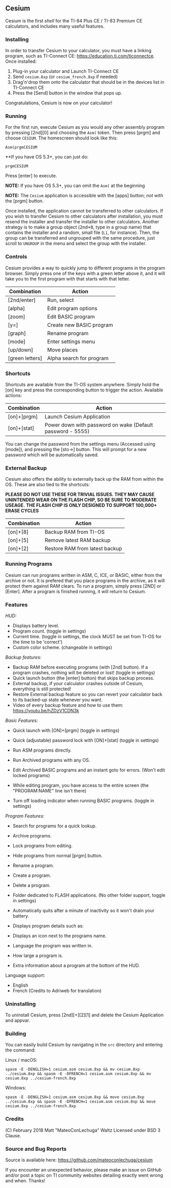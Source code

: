 ## Cesium

Cesium is the first *shell* for the TI-84 Plus CE / TI-83 Premium CE calculators, and includes many useful features.

### Installing

In order to transfer Cesium to your calculator, you must have a linking program, such as TI-Connect CE: https://education.ti.com/ticonnectce. Once installed:

1. Plug-in your calculator and Launch TI-Connect CE
2. Send `cesium.8xp` (or `cesium_french.8xp` if needed)
3. Drag'n'drop them onto the calculator that should be in the devices list in TI-Connect CE
4. Press the [Send] button in the window that pops up.

Congratulations, Cesium is now on your calculator!

### Running
For the first run, execute Cesium as you would any other assembly program by pressing [2nd][0] and choosing the `Asm(` token.
Then press [prgm] and choose `CESIUM`. The homescreen should look like this:

    Asm(prgmCESIUM

**If you have OS 5.3+, you can just do:

    prgmCESIUM

Press [enter] to execute.

**NOTE:** If you have OS 5.3+, you can omit the `Asm(` at the beginning

**NOTE:** The `Cesium` application is accessible with the [apps] button; *not* with the [prgm] button.

Once installed, the application cannot be transferred to other calculators. If you wish to transfer Cesium to other calculators after installation, you must resend the installer and transfer the installer to other calculators.
Another strategy is to make a group object (<kbd>2nd</kbd><kbd>+</kbd><kbd>8</kbd>, type in a group name) that contains the installer and a random, small file (`L1`, for instance).  Then, the group can be transferred and ungrouped with the same procedure, just scroll to `UNGROUP` in the menu and select the group with the installer.

### Controls
Cesium provides a way to quickly jump to different programs in the program browser. Simply press one of the keys with a green letter above it, and it will take you to the first program with that starts with that letter.

| Combination     | Action                   |
|-----------------|--------------------------|
| [2nd/enter]     | Run, select              |
| [alpha]         | Edit program options     |
| [zoom]          | Edit BASIC program       |
| [y=]            | Create new BASIC program |
| [graph]         | Rename program           |
| [mode]          | Enter settings menu      |
| [up/down]       | Move places              |
| [green letters] | Alpha search for program |

### Shortcuts
Shortcuts are available from the TI-OS system anywhere. Simply hold the [on] key and press the corresponding button to trigger the action.
Available actions:

| Combination | Action                                                     |
|-------------|------------------------------------------------------------|
| [on]+[prgm] | Launch Cesium Application                                  |
| [on]+[stat] | Power down with password on wake (Default password - 5555) |

You can change the password from the settings menu (Accessed using [mode]), and pressing the [sto->] button. This will prompt for a new password which will be automatically saved.

### External Backup
Cesium also offers the ability to externally back up the RAM from within the OS. These are also tied to the shortcuts:

**PLEASE DO NOT USE THESE FOR TRIVIAL ISSUES. THEY MAY CAUSE UNINTENDED WEAR ON THE FLASH CHIP, SO BE SURE TO MODERATE USEAGE.**
**THE FLASH CHIP IS ONLY DESIGNED TO SUPPORT 100,000+ ERASE CYCLES**

| Combination | Action                                                     |
|-------------|------------------------------------------------------------|
| [on]+[8]    | Backup RAM from TI-OS                                      |
| [on]+[5]    | Remove latest RAM backup                                   |
| [on]+[2]    | Restore RAM from latest backup                             |

### Running Programs
Cesium can run programs written in ASM, C, ICE, or BASIC, either from the archive or not. It is prefered that you place programs in the archive, as it will protect them against RAM clears.
To run a program, simply press [2ND] or [Enter]. After a program is finished running, it will return to Cesium.

### Features
*HUD:*
* Displays battery level.
* Program count. (toggle in settings)
* Current time. (toggle in settings, the clock MUST be set from TI-OS for the time to be 'correct')
* Custom color scheme. (changeable in settings)

*Backup features:*
* Backup RAM before executing programs (with [2nd] button). If a program crashes, nothing will be deleted or lost! (toggle in settings)
* Quick launch button (the [enter] button) that skips backup process.
* External backup, if your calculator crashes outside of Cesium, everything is still protected!
* Restore External backup feature so you can revert your calculator back to its backed-up state whenever you want.
* Video of every backup feature and how to use them: https://youtu.be/hZDzV1CDN3k

*Basic Features:*
* Quick launch with [ON]+[prgm] (toggle in settings)
* Quick (adjustable) password lock with [ON]+[stat] (toggle in settings)

* Run ASM programs directly.
* Run Archived programs with any OS.
* Edit Archived BASIC programs and an instant goto for errors. (Won't edit locked programs)
* While editing program, you have access to the entire screen (the "PROGRAM:NAME" line isn't there)
* Turn off loading indicator when running BASIC programs. (toggle in settings)

*Program Features:*
* Search for programs for a quick lookup.
* Archive programs.
* Lock programs from editing.
* Hide programs from normal [prgm] button.
* Rename a program.
* Create a program.
* Delete a program.

* Folder dedicated to FLASH applications. (No other folder support, toggle in settings)
* Automatically quits after a minute of inactivity so it won't drain your battery.

* Displays program details such as:
* Displays an icon next to the programs name.
* Language the program was written in.
* How large a program is.
* Extra information about a program at the bottom of the HUD.

Language support:
* English
* French (Credits to Adriweb for translation) 

### Uninstalling
To uninstall Cesium, press [2nd][+][2][1] and delete the Cesium Application and appvar.  

### Building
You can easily build Cesium by navigating in the `src` directory and entering the command:

Linux / macOS:

    spasm -E -DENGLISH=1 cesium.asm cesium.8xp && mv cesium.8xp ../cesium.8xp && spasm -E -DFRENCH=1 cesium.asm cesium.8xp && mv cesium.8xp ../cesium-french.8xp

Windows:

    spasm -E -DENGLISH=1 cesium.asm cesium.8xp && move cesium.8xp ../cesium.8xp && spasm -E -DFRENCH=1 cesium.asm cesium.8xp && move cesium.8xp ../cesium-french.8xp

### Credits
(C) February 2018 Matt "MateoConLechuga" Waltz
Licensed under BSD 3 Clause.

### Source and Bug Reports
Source is available here: https://github.com/mateoconlechuga/cesium

If you encounter an unexpected behavior, please make an issue on GitHub and/or post a topic on TI community websites detailing exactly went wrong and when. Thanks!
